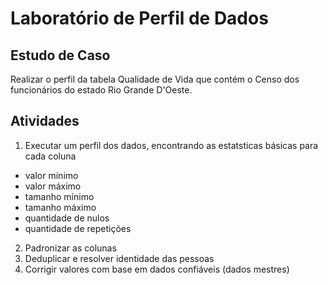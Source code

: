 # Laboratório de Perfil de Dados 

## Estudo de Caso
Realizar o perfil da tabela Qualidade de Vida que contém o Censo dos funcionários do estado Rio Grande D'Oeste.

## Atividades
1. Executar um perfil dos dados, encontrando as estatsticas básicas para cada coluna
* valor mínimo
* valor máximo
* tamanho mínimo
* tamanho máximo
* quantidade de nulos
* quantidade de repetições

2. Padronizar as colunas
3. Deduplicar e resolver identidade das pessoas
4. Corrigir valores com base em dados confiáveis (dados mestres)

